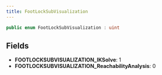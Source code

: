 ```yaml
---
title: FootLockSubVisualization
---
```


```csharp
public enum FootLockSubVisualization : uint
```

## Fields

- **FOOTLOCKSUBVISUALIZATION_IKSolve**: 1
- **FOOTLOCKSUBVISUALIZATION_ReachabilityAnalysis**: 0

